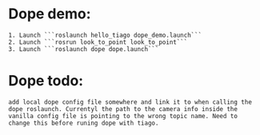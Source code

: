 # Dope demo:

    1. Launch ```roslaunch hello_tiago dope_demo.launch```
    2. Launch ```rosrun look_to_point look_to_point```
    3. Launch ```roslaunch dope dope.launch```

# Dope todo:

    add local dope config file somewhere and link it to when calling the dope roslaunch. Currentyl the path to the camera info inside the vanilla config file is pointing to the wrong topic name. Need to change this before runing dope with tiago.
